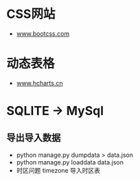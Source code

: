 # CSS网站
- www.bootcss.com
# 动态表格
- www.hcharts.cn
# SQLITE -> MySql
## 导出导入数据
- python manage.py dumpdata > data.json
- python manage.py loaddata data.json
- 时区问题 timezone 导入时区表